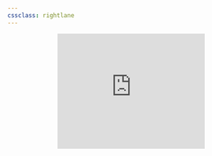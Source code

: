 ```yaml
---
cssclass: rightlane
---
```


<div align = 'center'>
<iframe id="widget-iframe" width="300px" height="235px"
 src="https://services.metservice.com/weather-widget/widget?params=blue|large|portrait|days-3|modern&loc=auckland&type=urban" allowtransparency="true" style="border:none"></iframe>
</div>